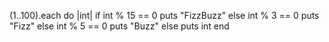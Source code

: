 (1..100).each do |int|
  if int % 15 == 0
      puts "FizzBuzz"
    else
      int % 3 == 0
        puts "Fizz"
    else
      int % 5 == 0
        puts "Buzz"
    else
      puts int
  end